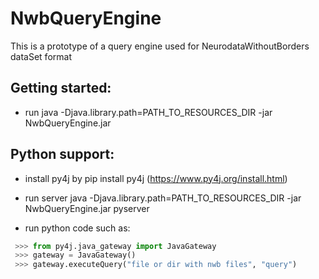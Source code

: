 # NwbQueryEngine
This is a prototype of a query engine used for NeurodataWithoutBorders dataSet format

Getting started:
-

- run java -Djava.library.path=PATH_TO_RESOURCES_DIR -jar NwbQueryEngine.jar

Python support:
- 

- install py4j by pip install py4j (https://www.py4j.org/install.html)
- run server java -Djava.library.path=PATH_TO_RESOURCES_DIR -jar NwbQueryEngine.jar pyserver

- run python code such as:
```python
 >>> from py4j.java_gateway import JavaGateway
 >>> gateway = JavaGateway()
 >>> gateway.executeQuery("file or dir with nwb files", "query")
```
